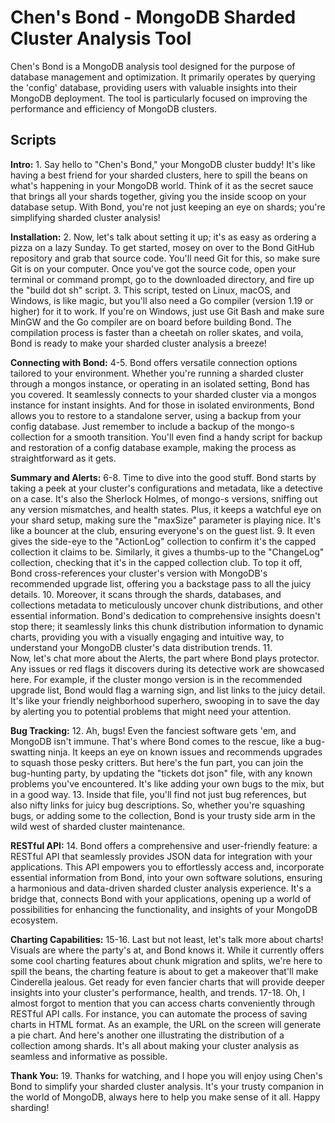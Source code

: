 # Chen's Bond - MongoDB Sharded Cluster Analysis Tool
Chen's Bond is a MongoDB analysis tool designed for the purpose of database management and optimization. It primarily operates by querying the 'config' database, providing users with valuable insights into their MongoDB deployment. The tool is particularly focused on improving the performance and efficiency of MongoDB clusters.

## Scripts
**Intro:**
1.
Say hello to "Chen's Bond," your MongoDB cluster buddy! It's like having a best friend for your sharded clusters, here to spill the beans on what's happening in your MongoDB world. Think of it as the secret sauce that brings all your shards together, giving you the inside scoop on your database setup. With Bond, you're not just keeping an eye on shards; you're simplifying sharded cluster analysis!

**Installation:**
2.
Now, let's talk about setting it up; it's as easy as ordering a pizza on a lazy Sunday. To get started, mosey on over to the Bond GitHub repository and grab that source code. You'll need Git for this, so make sure Git is on your computer. Once you've got the source code, open your terminal or command prompt, go to the downloaded directory, and fire up the "build dot sh" script.
3.
This script, tested on Linux, macOS, and Windows, is like magic, but you'll also need a Go compiler (version 1.19 or higher) for it to work. If you're on Windows, just use Git Bash and make sure MinGW and the Go compiler are on board before building Bond. The compilation process is faster than a cheetah on roller skates, and voila, Bond is ready to make your sharded cluster analysis a breeze!

**Connecting with Bond:**
4-5.
Bond offers versatile connection options tailored to your environment. Whether you're running a sharded cluster through a mongos instance, or operating in an isolated setting, Bond has you covered. It seamlessly connects to your sharded cluster via a mongos instance for instant insights. And for those in isolated environments, Bond allows you to restore to a standalone server, using a backup from your config database. Just remember to include a backup of the mongo-s collection for a smooth transition. You'll even find a handy script for backup and restoration of a config database example, making the process as straightforward as it gets.

**Summary and Alerts:**
6-8.
Time to dive into the good stuff. Bond starts by taking a peek at your cluster's configurations and metadata, like a detective on a case. It's also the Sherlock Holmes, of mongo-s versions, sniffing out any version mismatches, and health states. Plus, it keeps a watchful eye on your shard setup, making sure the "maxSize" parameter is playing nice. It's like a bouncer at the club, ensuring everyone's on the guest list.
9.
It even gives the side-eye to the "ActionLog" collection to confirm it's the capped collection it claims to be. Similarly, it gives a thumbs-up to the "ChangeLog" collection, checking that it's in the capped collection club. To top it off, Bond cross-references your cluster's version with MongoDB's recommended upgrade list, offering you a backstage pass to all the juicy details.
10.
Moreover, it scans through the shards, databases, and collections metadata to meticulously uncover chunk distributions, and other essential information. Bond's dedication to comprehensive insights doesn't stop there; it seamlessly links this chunk distribution information to dynamic charts, providing you with a visually engaging and intuitive way, to understand your MongoDB cluster's data distribution trends.
11.  
Now, let's chat more about the Alerts, the part where Bond plays protector. Any issues or red flags it discovers during its detective work are showcased here. For example, if the cluster mongo version is in the recommended upgrade list, Bond would flag a warning sign, and list links to the juicy detail. It's like your friendly neighborhood superhero, swooping in to save the day by alerting you to potential problems that might need your attention.

**Bug Tracking:**
12.
Ah, bugs! Even the fanciest software gets 'em, and MongoDB isn't immune. That's where Bond comes to the rescue, like a bug-swatting ninja. It keeps an eye on known issues and recommends upgrades to squash those pesky critters. But here's the fun part, you can join the bug-hunting party, by updating the "tickets dot json" file, with any known problems you've encountered. It's like adding your own bugs to the mix, but in a good way.
13.
Inside that file, you'll find not just bug references, but also nifty links for juicy bug descriptions. So, whether you're squashing bugs, or adding some to the collection, Bond is your trusty side arm in the wild west of sharded cluster maintenance.

**RESTful API:**
14.
Bond offers a comprehensive and user-friendly feature: a RESTful API that seamlessly provides JSON data for integration with your applications. This API empowers you to effortlessly access and, incorporate essential information from Bond, into your own software solutions, ensuring a harmonious and data-driven sharded cluster analysis experience. It's a bridge that, connects Bond with your applications, opening up a world of possibilities for enhancing the functionality, and insights of your MongoDB ecosystem.

**Charting Capabilities:**
15-16.
Last but not least, let's talk more about charts!  Visuals are where the party's at,  and Bond knows it.  While it currently offers some cool charting features about chunk migration and splits, we're here to spill the beans, the charting feature is about to get a makeover that'll make Cinderella jealous.  Get ready for even fancier charts that will provide deeper insights into your cluster's performance, health, and trends. 
17-18.
Oh,  I almost forgot to mention that you can access charts conveniently through RESTful API calls.  For instance,  you can automate the process of saving charts in HTML format.  As an example,  the URL on the screen will generate a pie chart.  And here's another one illustrating the distribution of a collection among shards.  It's all about making your cluster analysis as seamless and informative as possible. 

**Thank You:**
19.
Thanks for watching, and I hope you will enjoy using Chen's Bond to simplify your sharded cluster analysis. It's your trusty companion in the world of MongoDB, always here to help you make sense of it all. Happy sharding!
